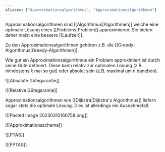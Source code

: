 ```yaml
---
aliases: ["Approximationsalgorithmus", "Approximationsalgorithmen"]
---
```


Approximationsalgorithmen sind [[Algorithmus|Algorithmen]] welche eine optimale Lösung eines [[Problems|Problem]] approximieren. Sie bieten daher meist eine bessere [[Laufzeit]].

Zu den Approximationsalgorithmen gehören z.B. die [[Greedy-Algorithmus|Greedy-Algorithmen]].

Wie gut ein Approximationsalgorithmus ein Problem approximiert ist durch seine Güte definiert. Diese kann relativ zur optimalen Lösung (z.B. mindestens $k$ mal so gut) oder absolut sein (z.B. maximal um $n$ daneben).

![[Absolute Gütegarantie]]

![[Relative Gütegarantie]]

Approximationsalgorithmen wie [[Dijkstra|Dijkstra's Algorithmus]] liefern sogar stets die optimale Lösung. Dies ist allerdings ein Ausnahmefall.

![[Pasted image 20230310160758.png]]

![[Approximationsschema]]

![[PTAS]]

![[FPTAS]]
